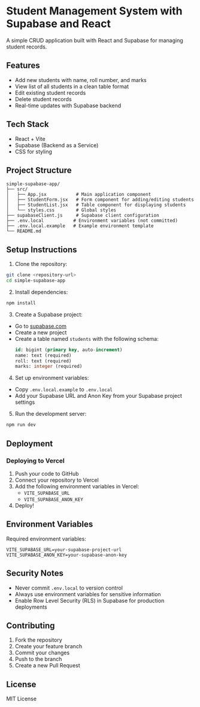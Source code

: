 # Student Management System with Supabase and React

A simple CRUD application built with React and Supabase for managing student records.

## Features

- Add new students with name, roll number, and marks
- View list of all students in a clean table format
- Edit existing student records
- Delete student records
- Real-time updates with Supabase backend

## Tech Stack

- React + Vite
- Supabase (Backend as a Service)
- CSS for styling

## Project Structure

```
simple-supabase-app/
├── src/
│   ├── App.jsx           # Main application component
│   ├── StudentForm.jsx   # Form component for adding/editing students
│   ├── StudentList.jsx   # Table component for displaying students
│   └── styles.css        # Global styles
├── supabaseClient.js     # Supabase client configuration
├── .env.local           # Environment variables (not committed)
├── .env.local.example   # Example environment template
└── README.md
```

## Setup Instructions

1. Clone the repository:
```bash
git clone <repository-url>
cd simple-supabase-app
```

2. Install dependencies:
```bash
npm install
```

3. Create a Supabase project:
- Go to [supabase.com](https://supabase.com)
- Create a new project
- Create a table named `students` with the following schema:
  ```sql
  id: bigint (primary key, auto-increment)
  name: text (required)
  roll: text (required)
  marks: integer (required)
  ```

4. Set up environment variables:
- Copy `.env.local.example` to `.env.local`
- Add your Supabase URL and Anon Key from your Supabase project settings

5. Run the development server:
```bash
npm run dev
```

## Deployment

### Deploying to Vercel

1. Push your code to GitHub
2. Connect your repository to Vercel
3. Add the following environment variables in Vercel:
   - `VITE_SUPABASE_URL`
   - `VITE_SUPABASE_ANON_KEY`
4. Deploy!

## Environment Variables

Required environment variables:
```
VITE_SUPABASE_URL=your-supabase-project-url
VITE_SUPABASE_ANON_KEY=your-supabase-anon-key
```

## Security Notes

- Never commit `.env.local` to version control
- Always use environment variables for sensitive information
- Enable Row Level Security (RLS) in Supabase for production deployments

## Contributing

1. Fork the repository
2. Create your feature branch
3. Commit your changes
4. Push to the branch
5. Create a new Pull Request

## License

MIT License
